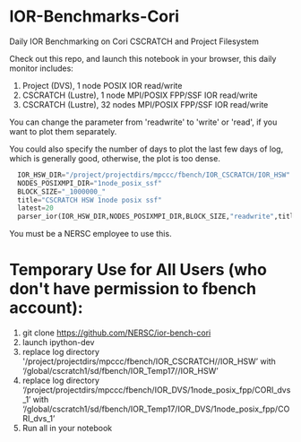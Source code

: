 # IOR-Benchmarks-Cori
Daily IOR Benchmarking on Cori CSCRATCH and Project Filesystem

Check out this repo, and launch this notebook in your browser, this daily monitor includes:
  1. Project (DVS), 1 node POSIX IOR read/write
  2. CSCRATCH (Lustre), 1 node MPI/POSIX FPP/SSF IOR read/write
  3. CSCRATCH (Lustre), 32 nodes MPI/POSIX FPP/SSF IOR read/write
  
You can change the parameter from 'readwrite' to 'write' or 'read', if you want to plot them separately.

You could also specify the number of days to plot the last few days of log, which is generally good, otherwise, the plot is too dense.
```python
  IOR_HSW_DIR="/project/projectdirs/mpccc/fbench/IOR_CSCRATCH/IOR_HSW"
  NODES_POSIXMPI_DIR="1node_posix_ssf"
  BLOCK_SIZE="_1000000_" 
  title="CSCRATCH HSW 1node posix ssf"
  latest=20
  parser_ior(IOR_HSW_DIR,NODES_POSIXMPI_DIR,BLOCK_SIZE,"readwrite",title,latest=latest) 
```
You must be a NERSC employee to use this.   


# Temporary Use for All Users (who don't have permission to fbench account):

1. git clone https://github.com/NERSC/ior-bench-cori
2. launch ipython-dev 
3. replace log directory '/project/projectdirs/mpccc/fbench/IOR_CSCRATCH//IOR_HSW’ with ‘/global/cscratch1/sd/fbench/IOR_Temp17//IOR_HSW’
4. replace log directory ‘/project/projectdirs/mpccc/fbench/IOR_DVS/1node_posix_fpp/CORI_dvs_1’ with ‘/global/cscratch1/sd/fbench/IOR_Temp17/IOR_DVS/1node_posix_fpp/CORI_dvs_1’
5. Run all in your notebook

